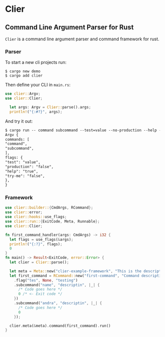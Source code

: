 # Clier

## Command Line Argument Parser for Rust

`Clier` is a command line argument parser and command framework for rust.

### Parser

To start a new cli projects run:

```console
$ cargo new demo
$ cargo add clier
```

Then define your CLI in `main.rs`:

```rust
use clier::Argv;
use clier::Clier;

  let args: Argv = Clier::parse().args;
  println!("{:#?}", args);

```

And try it out:

```md
$ cargo run -- command subcommand --test=value --no-production --help --try-me=false
Argv {
commands: [
"command",
"subcommand",
],
flags: {
"test": "value",
"production": "false",
"help": "true",
"try-me": "false",
},
}
```

### Framework

```rust
use clier::builder::{CmdArgs, RCommand};
use clier::error;
use clier::hooks::use_flags;
use clier::run::{ExitCode, Meta, Runnable};
use clier::Clier;

fn first_command_handler(args: CmdArgs) -> i32 {
  let flags = use_flags(&args);
  println!("{:?}", flags);
  0
}
fn main() -> Result<ExitCode, error::Error> {
  let clier = Clier::parse();

  let meta = Meta::new("clier-example-framework", "This is the description", "1.0.0");
  let first_command = RCommand::new("first-command", "Command description", first_command_handler)
    .flag("tes", None, "testing")
    .subcommand("name", "descriptin", |_| {
      /* Code goes here */
      0 /* <- Exit code */
    })
    .subcommand("andra", "descriptin", |_| {
      /* Code goes here */
      0
    });

  clier.meta(&meta).command(first_command).run()
}
```

